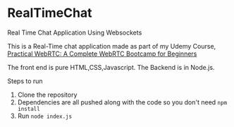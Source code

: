# RealTimeChat
Real Time Chat Application Using Websockets

This is a Real-Time chat application made as part of my Udemy Course, [Practical WebRTC: A Complete WebRTC Bootcamp for Beginners](https://www.udemy.com/course/practical-webrtc-a-complete-webrtc-bootcamp-for-beginners/)

The front end is pure HTML,CSS,Javascript. 
The Backend is in Node.js. 


Steps to run

1. Clone the repository
2. Dependencies are all pushed along with the code so you don't need `npm install`
3. Run `node index.js`
